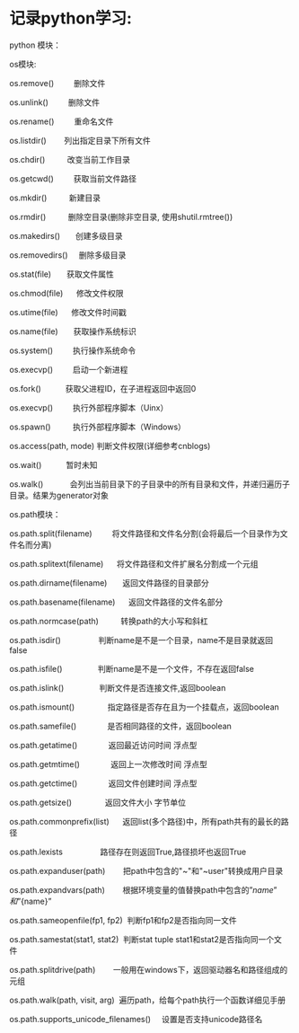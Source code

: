 # 记录python学习:

python 模块：

os模块:    

os.remove()         删除文件  

os.unlink()         删除文件     

os.rename()         重命名文件     

os.listdir()        列出指定目录下所有文件     

os.chdir()          改变当前工作目录    

os.getcwd()         获取当前文件路径    

os.mkdir()          新建目录    

os.rmdir()          删除空目录(删除非空目录, 使用shutil.rmtree())    

os.makedirs()       创建多级目录    

os.removedirs()     删除多级目录    

os.stat(file)       获取文件属性    

os.chmod(file)      修改文件权限    

os.utime(file)      修改文件时间戳    

os.name(file)       获取操作系统标识    

os.system()         执行操作系统命令    

os.execvp()         启动一个新进程    

os.fork()           获取父进程ID，在子进程返回中返回0    

os.execvp()         执行外部程序脚本（Uinx）    

os.spawn()          执行外部程序脚本（Windows）    

os.access(path, mode) 判断文件权限(详细参考cnblogs)    

os.wait()           暂时未知 

os.walk()            会列出当前目录下的子目录中的所有目录和文件，并递归遍历子目录。结果为generator对象

os.path模块：    

os.path.split(filename)         将文件路径和文件名分割(会将最后一个目录作为文件名而分离)    

os.path.splitext(filename)      将文件路径和文件扩展名分割成一个元组    

os.path.dirname(filename)       返回文件路径的目录部分    

os.path.basename(filename)      返回文件路径的文件名部分    

os.path.normcase(path)          转换path的大小写和斜杠    

os.path.isdir()                 判断name是不是一个目录，name不是目录就返回false    

os.path.isfile()                判断name是不是一个文件，不存在返回false   

os.path.islink()                判断文件是否连接文件,返回boolean    

os.path.ismount()               指定路径是否存在且为一个挂载点，返回boolean    

os.path.samefile()              是否相同路径的文件，返回boolean    

os.path.getatime()              返回最近访问时间 浮点型    

os.path.getmtime()              返回上一次修改时间 浮点型    

os.path.getctime()              返回文件创建时间 浮点型    

os.path.getsize()               返回文件大小 字节单位    

os.path.commonprefix(list)      返回list(多个路径)中，所有path共有的最长的路径    

os.path.lexists                 路径存在则返回True,路径损坏也返回True    

os.path.expanduser(path)        把path中包含的"~"和"~user"转换成用户目录    

os.path.expandvars(path)        根据环境变量的值替换path中包含的”$name”和”${name}”    

os.path.sameopenfile(fp1, fp2)  判断fp1和fp2是否指向同一文件    

os.path.samestat(stat1, stat2)  判断stat tuple stat1和stat2是否指向同一个文件    

os.path.splitdrive(path)        一般用在windows下，返回驱动器名和路径组成的元组    

os.path.walk(path, visit, arg)  遍历path，给每个path执行一个函数详细见手册    

os.path.supports_unicode_filenames()     设置是否支持unicode路径名
